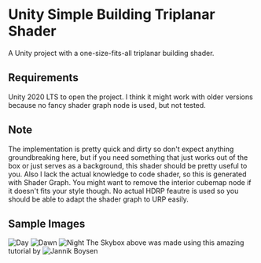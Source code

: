 # Unity Simple Building Triplanar Shader
 A Unity project with a one-size-fits-all triplanar building shader.
 
## Requirements
Unity 2020 LTS to open the project.
I think it might work with older versions because no fancy shader graph node is used, but not tested.

## Note
 The implementation is pretty quick and dirty so don't expect anything groundbreaking here, but if you need something that just works out of the box or just serves as a background, this shader should be pretty useful to you. Also I lack the actual knowledge to code shader, so this is generated with Shader Graph.
 You might want to remove the interior cubemap node if it doesn't fits your style though.
 No actual HDRP feautre is used so you should be able to adapt the shader graph to URP easily.
 
## Sample Images
![Day](https://imgur.com/iUyqNi5.jpg)
![Dawn](https://imgur.com/k8qh7dX.jpg)
![Night](https://imgur.com/uLmufX6.jpg)
The Skybox above was made using this amazing tutorial by ![Jannik Boysen](https://medium.com/@jannik_boysen/procedural-skybox-shader-137f6b0cb77c)
